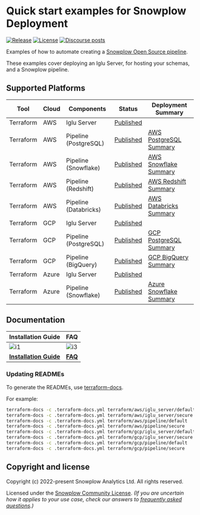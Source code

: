 # Quick start examples for Snowplow Deployment

[![Release][release-badge]][release]
[![License][license-image]][license]
[![Discourse posts][discourse-image]][discourse]

Examples of how to automate creating a [Snowplow Open Source pipeline](https://github.com/snowplow/snowplow).

These examples cover deploying an Iglu Server, for hosting your schemas, and a Snowplow pipeline.

## Supported Platforms

| Tool       | Cloud | Components              | Status                                      | Deployment Summary                           |
|------------|-------|-------------------------|---------------------------------------------|----------------------------------------------|
| Terraform  | AWS   | Iglu Server             | [Published](terraform/aws/iglu_server)      |                                              |
| Terraform  | AWS   | Pipeline (PostgreSQL)   | [Published](terraform/aws/pipeline)         | [AWS PostgreSQL Summary][deploypgsum-aws]    |
| Terraform  | AWS   | Pipeline (Snowflake)    | [Published](terraform/aws/pipeline)         | [AWS Snowflake Summary][deploysfsum-aws]     |
| Terraform  | AWS   | Pipeline (Redshift)     | [Published](terraform/aws/pipeline)         | [AWS Redshift Summary][deployrssum-aws]      |
| Terraform  | AWS   | Pipeline (Databricks)   | [Published](terraform/aws/pipeline)         | [AWS Databricks Summary][deploydbsum-aws]    |
| Terraform  | GCP   | Iglu Server             | [Published](terraform/gcp/iglu_server)      |                                              |
| Terraform  | GCP   | Pipeline (PostgreSQL)   | [Published](terraform/gcp/pipeline)         | [GCP PostgreSQL Summary][deploypgsum-gcp]    |
| Terraform  | GCP   | Pipeline (BigQuery)     | [Published](terraform/gcp/pipeline)         | [GCP BigQuery Summary][deploybqsum-gcp]      |
| Terraform  | Azure | Iglu Server             | [Published](terraform/azure/iglu_server)    |                                              |
| Terraform  | Azure | Pipeline (Snowflake)    | [Published](terraform/azure/pipeline)       | [Azure Snowflake Summary][deploysfsum-azure] |

## Documentation

| Installation Guide                     | FAQ                      |
|----------------------------------------|--------------------------|
| ![i1][install-image]                   |  ![i3][faq-image]        |
| **[Installation Guide][installguide]** |  **[FAQ][faq]**          |

### Updating READMEs

To generate the READMEs, use [terraform-docs][tf-docs].

For example:

```bash
terraform-docs -c .terraform-docs.yml terraform/aws/iglu_server/default
terraform-docs -c .terraform-docs.yml terraform/aws/iglu_server/secure
terraform-docs -c .terraform-docs.yml terraform/aws/pipeline/default
terraform-docs -c .terraform-docs.yml terraform/aws/pipeline/secure
terraform-docs -c .terraform-docs.yml terraform/gcp/iglu_server/default
terraform-docs -c .terraform-docs.yml terraform/gcp/iglu_server/secure
terraform-docs -c .terraform-docs.yml terraform/gcp/pipeline/default
terraform-docs -c .terraform-docs.yml terraform/gcp/pipeline/secure
```

## Copyright and license

Copyright (c) 2022-present Snowplow Analytics Ltd. All rights reserved.

Licensed under the [Snowplow Community License](https://docs.snowplow.io/community-license-1.0). _(If you are uncertain how it applies to your use case, check our answers to [frequently asked questions](https://docs.snowplow.io/docs/contributing/community-license-faq/).)_

[install-image]: https://d3i6fms1cm1j0i.cloudfront.net/github/images/techdocs.png
[deploy-image]: https://d3i6fms1cm1j0i.cloudfront.net/github/images/setup.png
[faq-image]: https://d3i6fms1cm1j0i.cloudfront.net/github/images/roadmap.png

[installguide]: https://docs.snowplow.io/docs/open-source-quick-start/
[faq]: https://docs.snowplow.io/docs/open-source-quick-start/quick-start-faqs/

[deploypgsum-aws]: https://docs.snowplow.io/docs/getting-started-on-snowplow-open-source/what-is-deployed/?warehouse=postgres&cloud=aws
[deploysfsum-aws]: https://docs.snowplow.io/docs/getting-started-on-snowplow-open-source/what-is-deployed/?warehouse=snowflake&cloud=aws
[deployrssum-aws]: https://docs.snowplow.io/docs/getting-started-on-snowplow-open-source/what-is-deployed/?warehouse=redshift&cloud=aws
[deploydbsum-aws]: https://docs.snowplow.io/docs/getting-started-on-snowplow-open-source/what-is-deployed/?warehouse=databricks&cloud=aws
[deploypgsum-gcp]: https://docs.snowplow.io/docs/getting-started-on-snowplow-open-source/what-is-deployed/?warehouse=postgres&cloud=gcp
[deploybqsum-gcp]: https://docs.snowplow.io/docs/getting-started-on-snowplow-open-source/what-is-deployed/?warehouse=bigquery&cloud=gcp
[deploysfsum-azure]: https://docs.snowplow.io/docs/getting-started-on-snowplow-open-source/what-is-deployed/?warehouse=snowflake&cloud=azure

[license]: https://docs.snowplow.io/docs/contributing/community-license-faq/
[license-image]: https://img.shields.io/badge/license-Snowplow--Community-blue.svg?style=flat

[discourse-image]: https://img.shields.io/discourse/posts?server=https%3A%2F%2Fdiscourse.snowplow.io%2F
[discourse]: http://discourse.snowplow.io/

[release]: https://github.com/snowplow/snowplow/releases
[release-badge]: https://img.shields.io/badge/Snowplow-23.07%20%28Patch.1%29-6638b8

[tf-docs]: https://github.com/terraform-docs/terraform-docs
